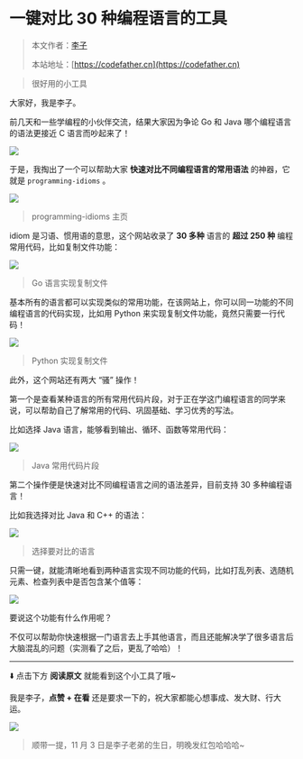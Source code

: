 # 一键对比 30 种编程语言的工具

> 本文作者：[李子](https://yuyuanweb.feishu.cn/wiki/Abldw5WkjidySxkKxU2cQdAtnah)
>
> 本站地址：[https://codefather.cn](https://codefather.cn)

> 很好用的小工具

大家好，我是李子。

前几天和一些学编程的小伙伴交流，结果大家因为争论 Go 和 Java 哪个编程语言的语法更接近 C 语言而吵起来了！

![](https://pic.yupi.icu/5563/202311090925694.png)

于是，我掏出了一个可以帮助大家 **快速对比不同编程语言的常用语法** 的神器，它就是 `programming-idioms` 。

![](https://pic.yupi.icu/5563/202311090925662.png)

> programming-idioms 主页

idiom 是习语、惯用语的意思，这个网站收录了 **30 多种** 语言的 **超过 250 种** 编程常用代码，比如复制文件功能：

![](https://pic.yupi.icu/5563/202311090926409.png)

> Go 语言实现复制文件

基本所有的语言都可以实现类似的常用功能，在该网站上，你可以同一功能的不同编程语言的代码实现，比如用 Python 来实现复制文件功能，竟然只需要一行代码！

![](https://pic.yupi.icu/5563/202311090925656.png)

> Python 实现复制文件

此外，这个网站还有两大 “骚” 操作！

第一个是查看某种语言的所有常用代码片段，对于正在学这门编程语言的同学来说，可以帮助自己了解常用的代码、巩固基础、学习优秀的写法。

比如选择 Java 语言，能够看到输出、循环、函数等常用代码：

![](https://pic.yupi.icu/5563/202311090925722.png)

> Java 常用代码片段

第二个操作便是快速对比不同编程语言之间的语法差异，目前支持 30 多种编程语言！

比如我选择对比 Java 和 C++ 的语法：

![](https://pic.yupi.icu/5563/202311090925767.png)

> 选择要对比的语言

只需一键，就能清晰地看到两种语言实现不同功能的代码，比如打乱列表、选随机元素、检查列表中是否包含某个值等：

![](https://pic.yupi.icu/5563/202311090925385.png)

要说这个功能有什么作用呢？

不仅可以帮助你快速根据一门语言去上手其他语言，而且还能解决学了很多语言后大脑混乱的问题（实测看了之后，更乱了哈哈）！



------


⬇️ 点击下方 **阅读原文** 就能看到这个小工具了哦~

我是李子，**点赞 + 在看** 还是要求一下的，祝大家都能心想事成、发大财、行大运。

![](https://pic.yupi.icu/5563/202311090925395.png)

> 顺带一提，11 月 3 日是李子老弟的生日，明晚发红包哈哈哈~